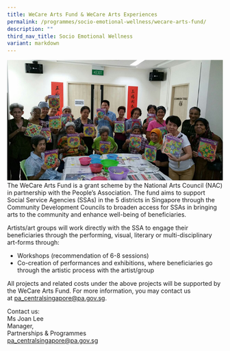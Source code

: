 ```yaml
---
title: WeCare Arts Fund & WeCare Arts Experiences
permalink: /programmes/socio-emotional-wellness/wecare-arts-fund/
description: ""
third_nav_title: Socio Emotional Wellness
variant: markdown
---
```

![WeCare Arts](/images/Programmes/wecare-art-fund-main-pic.jpg)
The WeCare Arts Fund is a grant scheme by the National Arts Council (NAC) in partnership with the People’s Association. The fund aims to support Social Service Agencies (SSAs) in the 5 districts in Singapore through the Community Development Councils to broaden access for SSAs in bringing arts to the community and enhance well-being of beneficiaries.

Artists/art groups will work directly with the SSA to engage their beneficiaries through the performing, visual, literary or multi-disciplinary art-forms through:

*   Workshops (recommendation of 6-8 sessions)
*   Co-creation of performances and exhibitions, where beneficiaries go through the artistic process with the artist/group

All projects and related costs under the above projects will be supported by the WeCare Arts Fund. For more information, you may contact us at [pa\_centralsingapore@pa.gov.sg](mailto:pa_centralsingapore@pa.gov.sg).

Contact us:  
Ms Joan Lee  
Manager,  
Partnerships & Programmes  
[pa_centralsingapore@pa.gov.sg](mailto:pa_centralsingapore@pa.gov.sg)